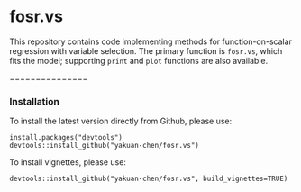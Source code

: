 fosr.vs
===============

This repository contains code implementing methods for function-on-scalar regression with variable selection. The primary function is `fosr.vs`, which fits the model; supporting `print` and `plot` functions are also available.

===============

### Installation

To install the latest version directly from Github, please use:
<pre><code>install.packages("devtools")
devtools::install_github("yakuan-chen/fosr.vs")
</code></pre>

To install vignettes, please use: 

<pre><code>devtools::install_github("yakuan-chen/fosr.vs", build_vignettes=TRUE)
</code></pre>
